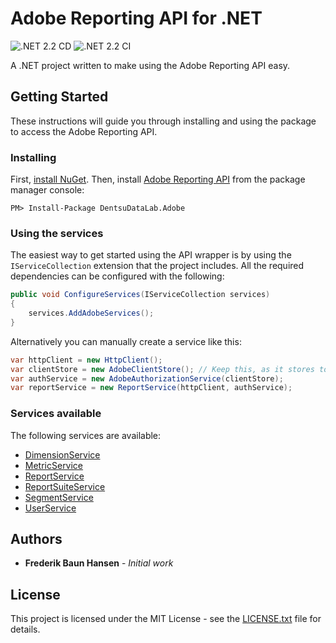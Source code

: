 # Adobe Reporting API for .NET

![.NET 2.2 CD](https://github.com/dentsudatalab/Adobe-Analytics-API/workflows/.NET%202.2%20CD/badge.svg) 
![.NET 2.2 CI](https://github.com/Dentsudatalab/Adobe-Analytics-API/workflows/.NET%202.2%20CI/badge.svg)

A .NET project written to make using the Adobe Reporting API easy.

## Getting Started

These instructions will guide you through installing and using the package to access the Adobe Reporting API.

### Installing

First, [install NuGet](http://docs.nuget.org/docs/start-here/installing-nuget). Then, install [Adobe Reporting API](https://www.nuget.org/packages/DentsuDataLab.Adobe/) from the package manager console:

```
PM> Install-Package DentsuDataLab.Adobe
```

### Using the services

The easiest way to get started using the API wrapper is by using the `IServiceCollection` extension that the project includes. All the required dependencies can be configured with the following:

```csharp
public void ConfigureServices(IServiceCollection services)
{
    services.AddAdobeServices();
}
```

Alternatively you can manually create a service like this:

```csharp
var httpClient = new HttpClient();
var clientStore = new AdobeClientStore(); // Keep this, as it stores tokens, so you won't have to authorize for every call
var authService = new AdobeAuthorizationService(clientStore);
var reportService = new ReportService(httpClient, authService);
```

### Services available

The following services are available:

- [DimensionService](Adobe/Documentation/DimensionService.md)
- [MetricService](Adobe/Documentation/MetricService.md)
- [ReportService](Adobe/Documentation/ReportService.md)
- [ReportSuiteService](Adobe/Documentation/ReportSuiteService.md)
- [SegmentService](Adobe/Documentation/SegmentService.md)
- [UserService](Adobe/Documentation/UserService.md)

## Authors

- **Frederik Baun Hansen** - _Initial work_

## License

This project is licensed under the MIT License - see the [LICENSE.txt](LICENSE.txt) file for details.
